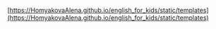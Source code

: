 [https://HomyakovaAlena.github.io/english_for_kids/static/templates](https://HomyakovaAlena.github.io/english_for_kids/static/templates)
